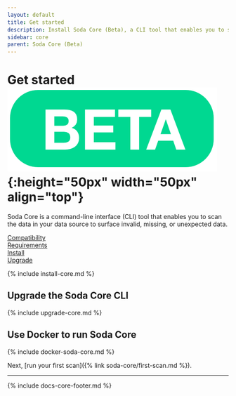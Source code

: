 ```yaml
---
layout: default
title: Get started
description: Install Soda Core (Beta), a CLI tool that enables you to scan the data in your data source to surface invalid, missing, or unexpected data.
sidebar: core
parent: Soda Core (Beta)
---
```


# Get started ![beta](/assets/images/beta.png){:height="50px" width="50px" align="top"}

Soda Core is a command-line interface (CLI) tool that enables you to scan the data in your data source to surface invalid, missing, or unexpected data.
<br />

[Compatibility](#compatibility)<br />
[Requirements](#requirements)<br />
[Install](#install)<br />
[Upgrade](#upgrade)<br />

{% include install-core.md %}

## Upgrade the Soda Core CLI

{% include upgrade-core.md %}

## Use Docker to run Soda Core

{% include docker-soda-core.md %}


Next, [run your first scan]({% link soda-core/first-scan.md %}).

---
{% include docs-core-footer.md %}